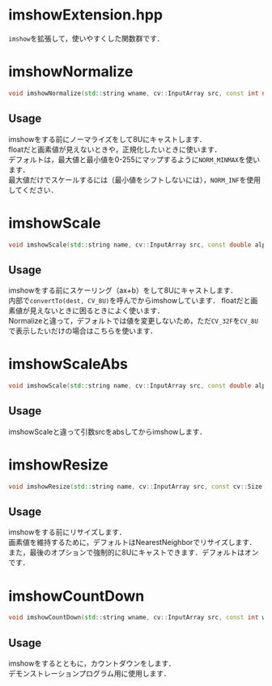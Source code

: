 imshowExtension.hpp
===================
`imshow`を拡張して，使いやすくした関数群です．

# imshowNormalize
```cpp
void imshowNormalize(std::string wname, cv::InputArray src, const int norm_type = cv::NORM_MINMAX);
```
## Usage
imshowをする前にノーマライズをして8Uにキャストします．  
floatだと画素値が見えないときや，正規化したいときに使います．  
デフォルトは，最大値と最小値を0-255にマップするように`NORM_MINMAX`を使います．  
最大値だけでスケールするには（最小値をシフトしないには），`NORM_INF`を使用してください．  


# imshowScale
```cpp
void imshowScale(std::string name, cv::InputArray src, const double alpha = 1.0, const double beta = 0.0);
```
## Usage
imshowをする前にスケーリング（ax+b）をして8Uにキャストします．  
内部で`convertTo(dest, CV_8U)`を呼んでからimshowしています．
floatだと画素値が見えないときに困るときによく使います．  
Normalizeと違って，デフォルトでは値を変更しないため，ただ`CV_32F`を`CV_8U`で表示したいだけの場合はこちらを使います．  

# imshowScaleAbs
```cpp
void imshowScale(std::string name, cv::InputArray src, const double alpha = 1.0, const double beta = 0.0);
```
## Usage
imshowScaleと違って引数srcをabsしてからimshowします．


# imshowResize
```cpp
void imshowResize(std::string name, cv::InputArray src, const cv::Size dsize, const double fx = 0.0, const double fy = 0.0, const int interpolation = cv::INTER_NEAREST, bool isCast8U = true);
```
## Usage
imshowをする前にリサイズします．  
画素値を維持するために，デフォルトはNearestNeighborでリサイズします．  
また，最後のオプションで強制的に8Uにキャストできます．デフォルトはオンです．

# imshowCountDown
```cpp
void imshowCountDown(std::string wname, cv::InputArray src, const int waitTime = 1000, cv::Scalar color = cv::Scalar::all(0), const int pointSize = 128, std::string fontName = "Consolas");
```
## Usage
imshowをするとともに，カウントダウンをします．  
デモンストレーションプログラム用に使用します．

